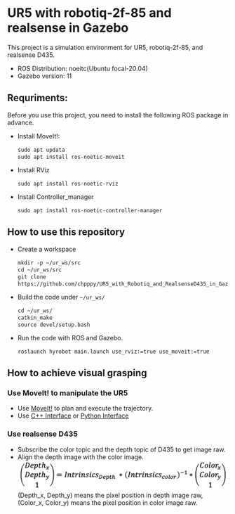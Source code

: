 # UR5 with robotiq-2f-85 and realsense in Gazebo
This project is a simulation environment for UR5, robotiq-2f-85, and realsense D435.     
- ROS Distribution: noeitc(Ubuntu focal-20.04)    
- Gazebo version: 11     
## Requriments:   
Before you use this project, you need to install the following ROS package in advance.   
- Install MoveIt!:    
    ```
    sudo apt updata
    sudo apt install ros-noetic-moveit
    ```
- Install RViz   
    ```
    sudo apt install ros-noetic-rviz
    ```
- Install Controller_manager
    ```
    sudo apt install ros-noetic-controller-manager
    ```
## How to use this repository    
- Create a workspace
    ```
    mkdir -p ~/ur_ws/src
    cd ~/ur_ws/src
    git clone https://github.com/chpppy/UR5_with_Robotiq_and_RealsenseD435_in_Gazebo.git    
    ```
- Build the code under `~/ur_ws/`    
    ```
    cd ~/ur_ws/
    catkin_make
    source devel/setup.bash
    ```

- Run the code with ROS and Gazebo.     
    ```
    roslaunch hyrobot main.launch use_rviz:=true use_moveit:=true
    ```
## How to achieve visual grasping
### Use MoveIt! to manipulate the UR5
- Use [MoveIt!](https://moveit.github.io/moveit_tutorials/) to plan and execute the trajectory.
- Use [C++ Interface](https://github.com/moveit/moveit_tutorials/blob/master/doc/move_group_interface/src/move_group_interface_tutorial.cpp) or [Python Interface](https://github.com/moveit/moveit_tutorials/blob/master/doc/move_group_python_interface/scripts/move_group_python_interface_tutorial.py)
### Use realsense D435
- Subscribe the color topic and the depth topic of D435 to get image raw.
- Align the depth image with the color image.   
    ![Method](Align.png)     
(Depth_x, Depth_y) means the pixel position in depth image raw, (Color_x, Color_y) means the pixel position in color image raw.
